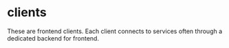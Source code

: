 # clients

These are frontend clients. Each client connects to services often through a
dedicated backend for frontend.
